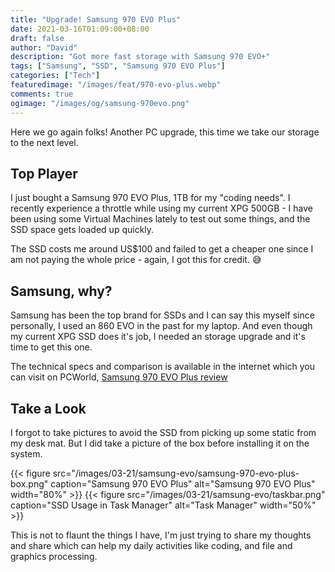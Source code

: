 ```yaml
---
title: "Upgrade! Samsung 970 EVO Plus"
date: 2021-03-16T01:09:00+08:00
draft: false
author: "David"
description: "Got more fast storage with Samsung 970 EVO+"
tags: ["Samsung", "SSD", "Samsung 970 EVO Plus"]
categories: ["Tech"]
featuredimage: "/images/feat/970-evo-plus.webp"
comments: true
ogimage: "/images/og/samsung-970evo.png"
---
```


Here we go again folks! Another PC upgrade, this time we take our storage to the next level.

## Top Player

I just bought a Samsung 970 EVO Plus, 1TB for my "coding needs". I recently experience a throttle while using my current XPG 500GB - I have been using some Virtual Machines lately to test out some things, and the SSD space gets loaded up quickly.

The SSD costs me around US$100 and failed to get a cheaper one since I am not paying the whole price - again, I got this for credit. 😅

## Samsung, why?

Samsung has been the top brand for SSDs and I can say this myself since personally, I used an 860 EVO in the past for my laptop. And even though my current XPG SSD does it's job, I needed an storage upgrade and it's time to get this one.

The technical specs and comparison is available in the internet which you can visit on PCWorld, [Samsung 970 EVO Plus review](https://www.pcworld.com/article/3334876/samsung-970-evo-plus-review-samsungs-entry-level-nvme-ssd-is-faster-and-cheaper.html)

## Take a Look

I forgot to take pictures to avoid the SSD from picking up some static from my desk mat. But I did take a picture of the box before installing it on the system.

{{< figure src="/images/03-21/samsung-evo/samsung-970-evo-plus-box.png" caption="Samsung 970 EVO Plus" alt="Samsung 970 EVO Plus" width="80%" >}}
{{< figure src="/images/03-21/samsung-evo/taskbar.png" caption="SSD Usage in Task Manager" alt="Task Manager" width="50%" >}}

This is not to flaunt the things I have, I'm just trying to share my thoughts and share which can help my daily activities like coding, and file and graphics processing.
